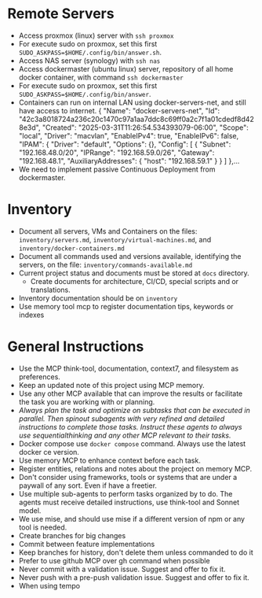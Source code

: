 # Remote Servers

- Access proxmox (linux) server with `ssh proxmox`
- For execute sudo on proxmox, set this first `SUDO_ASKPASS=$HOME/.config/bin/answer.sh`.
- Access NAS server (synology) with `ssh nas`
- Access dockermaster (ubuntu linux) server, repository of all home docker container, with command `ssh dockermaster`
- For execute sudo on proxmox, set this first `SUDO_ASKPASS=$HOME/.config/bin/answer`.
- Containers can run on internal LAN using docker-servers-net, and still have access to internet.
    {
        "Name": "docker-servers-net",
        "Id": "42c3a8018724a236c20c1470c97a1aa7ddc8c69ff0a2c7f1a01cdedf8d428e3d",
        "Created": "2025-03-31T11:26:54.534393079-06:00",
        "Scope": "local",
        "Driver": "macvlan",
        "EnableIPv4": true,
        "EnableIPv6": false,
        "IPAM": {
            "Driver": "default",
            "Options": {},
            "Config": [
                {
                    "Subnet": "192.168.48.0/20",
                    "IPRange": "192.168.59.0/26",
                    "Gateway": "192.168.48.1",
                    "AuxiliaryAddresses": {
                        "host": "192.168.59.1"
                    }
                }
            ]
        },...
- We need to implement passive Continuous Deployment from dockermaster.

# Inventory

- Document all servers, VMs and Containers on the files: `inventory/servers.md`, `inventory/virtual-machines.md`, and `inventory/docker-containers.md`
- Document all commands used and versions available, identifying the servers, on the file: `inventory/commands-available.md`
- Current project status and documents must be stored at `docs` directory.
    - Create documents for architecture, CI/CD, special scripts and or translations.
- Inventory documentation should be on `inventory`
- Use memory tool mcp to register documentation tips, keywords or indexes

# General Instructions

- Use the MCP think-tool, documentation, context7, and filesystem as preferences.
- Keep an updated note of this project using MCP memory.
- Use any other MCP available that can improve the results or facilitate the task you are working with or planning.
- *Always plan the task and optimize on subtasks that can be executed in parallel. Then spinout subagents with very refined and detailed instructions to complete those tasks. Instruct these agents to always use sequentialthinking and any other MCP relevant to their tasks.*
- Docker compose use `docker compose` command. Always use the latest docker ce version.
- Use memory MCP to enhance context before each task.
- Register entities, relations and notes about the project on memory MCP.
- Don't consider using frameworks, tools or systems that are under a paywall of any sort. Even if have a freetier.
- Use multiple sub-agents to perform tasks organized by to do. The agents must receive detailed instructions, use think-tool and Sonnet model.
- We use mise, and should use mise if a different version of npm or any tool is needed.
- Create branches for big changes
- Commit between feature implementations
- Keep branches for history, don't delete them unless commanded to do it
- Prefer to use github MCP over gh command when possible
- Never commit with a validation issue. Suggest and offer to fix it.
- Never push with a pre-push validation issue. Suggest and offer to fix it.
- When using tempo
